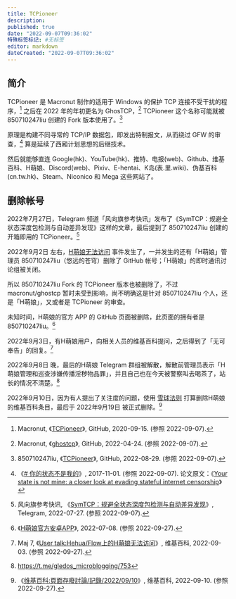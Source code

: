 ```yaml
---
title: TCPioneer
description:
published: true
date: "2022-09-07T09:36:02"
特殊标签标记: #无标签
editor: markdown
dateCreated: "2022-09-07T09:36:02"
---
```


## 简介

TCPioneer 是 Macronut 制作的适用于 Windows 的保护 TCP 连接不受干扰的程序，[^Macronut_TCPioneer] 之后在 2022 年的年初更名为 GhosTCP，[^macronut_ghostcp] TCPioneer 这个名称可能就被 850710247liu 创建的 Fork 版本使用了。[^850710247liu_TCPioneer]

[^Macronut_TCPioneer]: Macronut, 《[TCPioneer](https://web.archive.org/web/20200915135543/https://github.com/Macronut/TCPioneer)》, GitHub, 2020-09-15. (参照 2022-09-07).

[^macronut_ghostcp]: Macronut, 《[ghostcp](https://web.archive.org/web/20220424044513/https://github.com/macronut/ghostcp)》, GitHub, 2022-04-24. (参照 2022-09-07).

[^850710247liu_TCPioneer]: 850710247liu, 《[TCPioneer](https://web.archive.org/web/20220829130731/https://github.com/850710247liu/TCPioneer)》, GitHub, 2022-08-29. (参照 2022-09-07).

原理是构建不同寻常的 TCP/IP 数据包，即发出特制报文，从而绕过 GFW 的审查，[^Your_State_is_Not_Mine_zh_CN] 算是延续了西厢计划思想的后继技术。

[^Your_State_is_Not_Mine_zh_CN]: 《[# 你的状态不是我的](https://web.archive.org/web/20220806091341/https://rentry.co/Your_State_is_Not_Mine_zh_CN)》, 2017-11-01. (参照 2022-09-07). 论文原文：《[Your state is not mine: a closer look at evading stateful internet censorship](https://dl.acm.org/doi/10.1145/3131365.3131374)》

然后就能够直连 Google(hk)、YouTube(hk)、推特、电报(web)、Github、维基百科、H萌娘、Discord(web)、Pixiv、E-hentai、K岛(表.里.wiki)、伪基百科(cn.tw.hk)、Steam、Niconico 和 Mega 这些网站了。

## 删除帐号

2022年7月27日，Telegram 频道「风向旗参考快讯」发布了《SymTCP：规避全状态深度包检测与自动差异发现》这样的文章，最后提到了 850710247liu 创建的开箱即用的 TCPioneer。[^xhqcankao]

[^xhqcankao]: 风向旗参考快讯, 《[SymTCP：规避全状态深度包检测与自动差异发现](https://web.archive.org/web/20220907033917/https://t.me/s/xhqcankao/3316)》, Telegram, 2022-07-27. (参照 2022-09-07).

2022年9月2日 左右，[H萌娘无法访问][] 事件发生了，一并发生的还有「H萌娘」管理员 850710247liu（悠远的苍穹）删除了 GitHub 帐号；「H萌娘」的即时通讯讨论组被关闭。

[H萌娘无法访问]: /website/萌娘百科.md#相关网站H萌娘无法访问

所以 850710247liu Fork 的 TCPioneer 版本也被删除了，不过 macronut/ghostcp 暂时未受到影响，尚不明确这是针对 850710247liu 个人，还是「H萌娘」，又或者是 TCPioneer 的审查。

未知时间，H萌娘的官方 APP 的 GitHub 页面被删除，此页面的拥有者是 850710247liu。[^hmad]

[^hmad]: 《[H萌娘官方安卓APP](https://web.archive.org/web/20220708222143/https://850710247liu.github.io/HMoegirlAppDistribution/)》, 2022-07-08. (参照 2022-09-27).

2022年9月3日，有H萌娘用户，向相关人员的维基百科提问，之后得到了「无可奉告」的回复。[^mukvgj02]

[^mukvgj02]: Maj 7, 《[User talk:Hehua/Flow上的H萌娘无法访问](https://web.archive.org/web/20220904143609/https:/zh.wikipedia.org/wiki/Topic:X2ga1n1wmukvgj02)》, 维基百科, 2022-09-03. (参照 2022-09-27).

2022年9月8日 晚，最后的H萌娘 Telegram 群组被解散，解散前管理员表示「H萌娘管理和巡查涉嫌传播淫秽物品罪」，并且自己也在今天被警察叫去喝茶了，站长的情况不清楚。[^tgm]

[^tgm]: <https://t.me/gledos_microblogging/753>

2022年9月10日，因为有人提出了关注度的问题，使用 [雪球法则](https://zh.wikipedia.org/wiki/Wikipedia:雪球法则) 打算删除H萌娘的维基百科条目，最后于 2022年9月19日 被正式删除。[^wikich]

[^wikich]: 《[维基百科:頁面存廢討論/記錄/2022/09/10](https://web.archive.org/web/20220926125127/https://zh.wikipedia.org/wiki/Wikipedia:%E9%A0%81%E9%9D%A2%E5%AD%98%E5%BB%A2%E8%A8%8E%E8%AB%96/%E8%A8%98%E9%8C%84/2022/09/10#H%E8%90%8C%E5%A8%98)》, 维基百科, 2022-09-10. (参照 2022-09-27).
